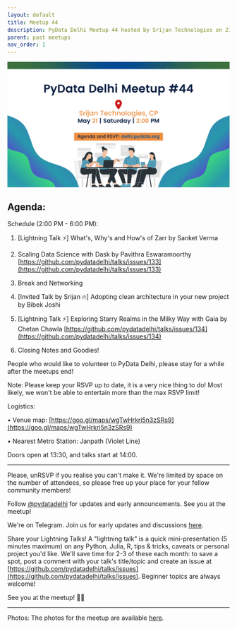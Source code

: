 ```yaml
---
layout: default
title: Meetup 44
description: PyData Delhi Meetup 44 hosted by Srijan Technologies on 21st May.
parent: past meetups
nav_order: 1
---
```


![meetup_44](../assets/images/meetup_44.png)

## Agenda:

Schedule (2:00 PM - 6:00 PM):

1. [Lightning Talk ⚡️] What's, Why's and How's of Zarr by Sanket Verma

2. Scaling Data Science with Dask by Pavithra Eswaramoorthy
[https://github.com/pydatadelhi/talks/issues/133](https://github.com/pydatadelhi/talks/issues/133)

3. Break and Networking

4. [Invited Talk by Srijan 🔥] Adopting clean architecture in your new project by
Bibek Joshi

5. [Lightning Talk ⚡️] Exploring Starry Realms in the Milky Way with Gaia by
Chetan Chawla [https://github.com/pydatadelhi/talks/issues/134](https://github.com/pydatadelhi/talks/issues/134)

6. Closing Notes and Goodies!

People who would like to volunteer to PyData Delhi, please stay for a while
after the meetups end!

Note: Please keep your RSVP up to date, it is a very nice thing to do! Most
likely, we won't be able to entertain more than the max RSVP limit!

Logistics:

• Venue map: [https://goo.gl/maps/wgTwHrkri5n3zSRs9](https://goo.gl/maps/wgTwHrkri5n3zSRs9)

• Nearest Metro Station: Janpath (Violet Line)

Doors open at 13:30, and talks start at 14:00.

***

Please, unRSVP if you realise you can't make it. We're limited by space on the
number of attendees, so please free up your place for your fellow community
members!

Follow [@pydatadelhi](http://twitter.com/pydatadelhi) for updates and early
announcements. See you at the meetup!

We're on Telegram. Join us for early updates and discussions [here](https://t.me/+QatRDofNFylXHrpH).

Share your Lightning Talks! A "lightning talk" is a quick mini-presentation
(5 minutes maximum) on any Python, Julia, R, tips & tricks, caveats or personal
project you'd like. We'll save time for 2-3 of these each month: to save a
spot, post a comment with your talk's title/topic and create an issue at
[https://github.com/pydatadelhi/talks/issues](https://github.com/pydatadelhi/talks/issues). 
Beginner topics are always welcome!

See you at the meetup! ✌🏻

---

Photos: The photos for the meetup are available [here](https://photos.app.goo.gl/i2XpcpgawnYq12Qv8).
